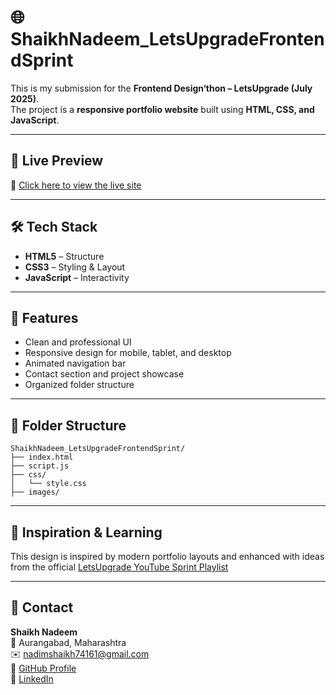 # 🌐 ShaikhNadeem_LetsUpgradeFrontendSprint

This is my submission for the **Frontend Design‘thon – LetsUpgrade (July 2025)**.  
The project is a **responsive portfolio website** built using **HTML, CSS, and JavaScript**.

---

## 🚀 Live Preview

🔗 [Click here to view the live site](https://Nadeem-Shaikh12.github.io/ShaikhNadeem_LetsUpgradeFrontendSprint)

---

## 🛠️ Tech Stack

- **HTML5** – Structure  
- **CSS3** – Styling & Layout  
- **JavaScript** – Interactivity

---

## 📱 Features

- Clean and professional UI  
- Responsive design for mobile, tablet, and desktop  
- Animated navigation bar  
- Contact section and project showcase  
- Organized folder structure

---

## 📂 Folder Structure
```
ShaikhNadeem_LetsUpgradeFrontendSprint/
├── index.html
├── script.js
├── css/
│   └── style.css
├── images/
```

---

## 🧠 Inspiration & Learning

This design is inspired by modern portfolio layouts and enhanced with ideas from the official [LetsUpgrade YouTube Sprint Playlist](https://www.youtube.com/playlist?list=PLvCYkSSakdPij9z3p1eID7nuAinuXIHYh)

---

## 📧 Contact

**Shaikh Nadeem**  
📍 Aurangabad, Maharashtra  
✉️ nadimshaikh74161@gmail.com  
🔗 [GitHub Profile](https://github.com/Nadeem-Shaikh12)  
🔗 [LinkedIn](https://www.linkedin.com/in/your-linkedin-profile)

